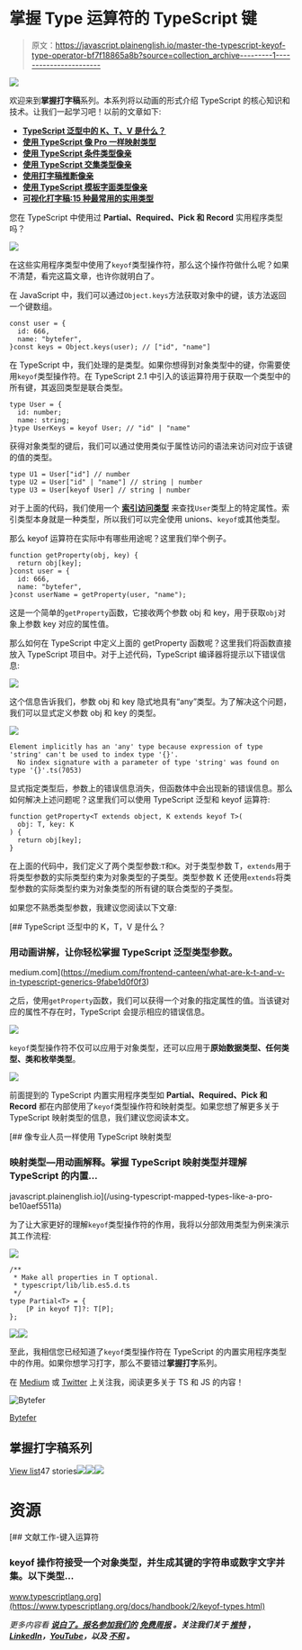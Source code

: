 # 掌握 Type 运算符的 TypeScript 键

> 原文：<https://javascript.plainenglish.io/master-the-typescript-keyof-type-operator-bf7f18865a8b?source=collection_archive---------1----------------------->

![](img/91430c9de336234717bc8f7a1d449fa0.png)

欢迎来到**掌握打字稿**系列。本系列将以动画的形式介绍 TypeScript 的核心知识和技术。让我们一起学习吧！以前的文章如下:

*   [**TypeScript 泛型中的 K、T、V 是什么？**](https://medium.com/frontend-canteen/what-are-k-t-and-v-in-typescript-generics-9fabe1d0f0f3)
*   [**使用 TypeScript 像 Pro 一样映射类型**](/using-typescript-mapped-types-like-a-pro-be10aef5511a)
*   [**使用 TypeScript 条件类型像亲**](/use-typescript-conditional-types-like-a-pro-7baea0ad05c5)
*   [**使用 TypeScript 交集类型像亲**](/using-typescript-intersection-types-like-a-pro-a55da6a6a5f7)
*   [**使用打字稿推断像亲**](https://levelup.gitconnected.com/using-typescript-infer-like-a-pro-f30ab8ab41c7)
*   [**使用 TypeScript 模板字面类型像亲**](https://medium.com/javascript-in-plain-english/how-to-use-typescript-template-literal-types-like-a-pro-2e02a7db0bac)
*   [**可视化打字稿:15 种最常用的实用类型**](/15-utility-types-that-every-typescript-developer-should-know-6cf121d4047c)

您在 TypeScript 中使用过 **Partial、Required、Pick 和 Record** 实用程序类型吗？

![](img/87180be7c6721dc01fdb2e2291bb2204.png)

在这些实用程序类型中使用了`keyof`类型操作符，那么这个操作符做什么呢？如果不清楚，看完这篇文章，也许你就明白了。

在 JavaScript 中，我们可以通过`Object.keys`方法获取对象中的键，该方法返回一个键数组。

```
const user = {
  id: 666,
  name: "bytefer",
}const keys = Object.keys(user); // ["id", "name"]
```

在 TypeScript 中，我们处理的是类型。如果你想得到对象类型中的键，你需要使用`keyof`类型操作符。在 TypeScript 2.1 中引入的该运算符用于获取一个类型中的所有键，其返回类型是联合类型。

```
type User = {
  id: number;
  name: string;
}type UserKeys = keyof User; // "id" | "name"
```

获得对象类型的键后，我们可以通过使用类似于属性访问的语法来访问对应于该键的值的类型。

```
type U1 = User["id"] // number
type U2 = User["id" | "name"] // string | number
type U3 = User[keyof User] // string | number
```

对于上面的代码，我们使用一个 [**索引访问类型**](https://www.typescriptlang.org/docs/handbook/2/indexed-access-types.html#handbook-content) 来查找`User`类型上的特定属性。索引类型本身就是一种类型，所以我们可以完全使用 unions、`keyof`或其他类型。

那么 keyof 运算符在实际中有哪些用途呢？这里我们举个例子。

```
function getProperty(obj, key) {
  return obj[key];
}const user = {
  id: 666,
  name: "bytefer",
}const userName = getProperty(user, "name");
```

这是一个简单的`getProperty`函数，它接收两个参数 obj 和 key，用于获取`obj`对象上参数 key 对应的属性值。

那么如何在 TypeScript 中定义上面的 getProperty 函数呢？这里我们将函数直接放入 TypeScript 项目中。对于上述代码，TypeScript 编译器将提示以下错误信息:

![](img/1ab3e18de55a91c5e9ef5dcc5b3ebf13.png)

这个信息告诉我们，参数 obj 和 key 隐式地具有“any”类型。为了解决这个问题，我们可以显式定义参数 obj 和 key 的类型。

![](img/ab00e740fb70e70316d17b177e46258d.png)

```
Element implicitly has an 'any' type because expression of type 'string' can't be used to index type '{}'.
  No index signature with a parameter of type 'string' was found on type '{}'.ts(7053)
```

显式指定类型后，参数上的错误信息消失，但函数体中会出现新的错误信息。那么如何解决上述问题呢？这里我们可以使用 TypeScript 泛型和 keyof 运算符:

```
function getProperty<T extends object, K extends keyof T>(
  obj: T, key: K
) {
  return obj[key];
}
```

在上面的代码中，我们定义了两个类型参数:`T`和`K`。对于类型参数 T，`extends`用于将类型参数的实际类型约束为对象类型的子类型。类型参数 K 还使用`extends`将类型参数的实际类型约束为对象类型的所有键的联合类型的子类型。

如果您不熟悉类型参数，我建议您阅读以下文章:

[](https://medium.com/frontend-canteen/what-are-k-t-and-v-in-typescript-generics-9fabe1d0f0f3) [## TypeScript 泛型中的 K，T，V 是什么？

### 用动画讲解，让你轻松掌握 TypeScript 泛型类型参数。

medium.com](https://medium.com/frontend-canteen/what-are-k-t-and-v-in-typescript-generics-9fabe1d0f0f3) 

之后，使用`getProperty`函数，我们可以获得一个对象的指定属性的值。当该键对应的属性不存在时，TypeScript 会提示相应的错误信息。

![](img/5c8a6ad6196b96178082e80a5d832a5c.png)

`keyof`类型操作符不仅可以应用于对象类型，还可以应用于**原始数据类型、任何类型、类和枚举类型**。

![](img/6cf26127aabf78feb42e03bcebc183bd.png)

前面提到的 TypeScript 内置实用程序类型如 **Partial、Required、Pick 和 Record** 都在内部使用了`keyof`类型操作符和映射类型。如果您想了解更多关于 TypeScript 映射类型的信息，我们建议您阅读本文。

[](/using-typescript-mapped-types-like-a-pro-be10aef5511a) [## 像专业人员一样使用 TypeScript 映射类型

### 映射类型—用动画解释。掌握 TypeScript 映射类型并理解 TypeScript 的内置…

javascript.plainenglish.io](/using-typescript-mapped-types-like-a-pro-be10aef5511a) 

为了让大家更好的理解`keyof`类型操作符的作用，我将以分部效用类型为例来演示其工作流程:

![](img/005b7833486b83443817d637bb618466.png)

```
/**
 * Make all properties in T optional. 
 * typescript/lib/lib.es5.d.ts
 */
type Partial<T> = {
    [P in keyof T]?: T[P];
};
```

![](img/347fe06d9b9ad67a8c833e509daa74a4.png)![](img/de8cae7ce4a866862a8df50e1296a18d.png)

至此，我相信您已经知道了`keyof`类型操作符在 TypeScript 的内置实用程序类型中的作用。如果你想学习打字，那么不要错过**掌握打字**系列。

在 [Medium](https://medium.com/@bytefer) 或 [Twitter](https://twitter.com/Tbytefer) 上关注我，阅读更多关于 TS 和 JS 的内容！

![Bytefer](img/238cf2afd3c689b50719951ba2fd880d.png)

[Bytefer](https://medium.com/@bytefer?source=post_page-----bf7f18865a8b--------------------------------)

## 掌握打字稿系列

[View list](https://medium.com/@bytefer/list/mastering-typescript-series-688ee7c12807?source=post_page-----bf7f18865a8b--------------------------------)47 stories![](img/8fba4cad7ae795f6abed5234e33e0356.png)![](img/373c978fed504a3c38f0fdb5b617fedb.png)![](img/a8ea3e3ecad1c2d2697107f3ce466e42.png)

# 资源

[](https://www.typescriptlang.org/docs/handbook/2/keyof-types.html) [## 文献工作-键入运算符

### keyof 操作符接受一个对象类型，并生成其键的字符串或数字文字并集。以下类型…

www.typescriptlang.org](https://www.typescriptlang.org/docs/handbook/2/keyof-types.html) 

*更多内容看* [***说白了。报名参加我们的***](https://plainenglish.io/) **[***免费周报***](http://newsletter.plainenglish.io/) *。关注我们关于* [***推特***](https://twitter.com/inPlainEngHQ) ，[***LinkedIn***](https://www.linkedin.com/company/inplainenglish/)*，*[***YouTube***](https://www.youtube.com/channel/UCtipWUghju290NWcn8jhyAw)*，以及* [***不和***](https://discord.gg/GtDtUAvyhW) *。***